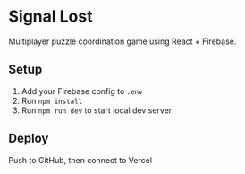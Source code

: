 # Signal Lost

Multiplayer puzzle coordination game using React + Firebase.

## Setup

1. Add your Firebase config to `.env`
2. Run `npm install`
3. Run `npm run dev` to start local dev server

## Deploy

Push to GitHub, then connect to Vercel
